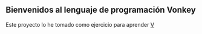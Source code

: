 ## Bienvenidos al lenguaje de programación Vonkey

Este proyecto lo he tomado como ejercicio para aprender [V](www.vlang.io)